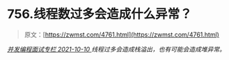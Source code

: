 <!--yml
category: 未分类
date: 0001-01-01 00:00:00
-->

# 756.线程数过多会造成什么异常？

> 原文：[https://zwmst.com/4761.html](https://zwmst.com/4761.html)

   [ *并发编程面试专栏* ](https://zwmst.com/%e5%b9%b6%e5%8f%91%e7%bc%96%e7%a8%8b%e9%9d%a2%e8%af%95%e4%b8%93%e6%a0%8f)*[ <time datetime="2021-10-10T22:36:49+08:00"> 2021-10-10 </time> ](https://zwmst.com/4761.html)  线程过多会造成栈溢出，也有可能会造成堆异常。*